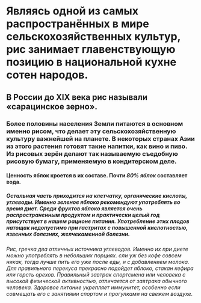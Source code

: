 ﻿<h1><strong>Являясь одной из самых распространённых в мире сельскохозяйственных культур, рис занимает главенствующую позицию в национальной кухне сотен народов.</strong></h1> 

<h2>В России до XIX века рис называли «сарацинское зерно».</h2> 

<h3>Более половины населения Земли питаются в основном именно рисом, что делает эту сельскохозяйственную культуру важнейшей на планете. В некоторых странах Азии из этого растения готовят такие напитки, как вино и пиво. Из рисовых зерён делают так называемую съедобную рисовую бумагу, применяемую в кондитерском деле.</h3>

<h4>Ценность яблок кроется в их составе. Почти <em>80% яблок</em> составляет вода.</h4>

 <h5>Остальная часть приходится на клетчатку, органические кислоты, углеводы. Именно зеленое яблоко рекомендуют употреблять во время диет. Среди фруктов яблоко является очень распространенным продуктом и практически целый год присутствует в нашем рационе питания. Употребление этих плодов натощак недопустимо при гастритах с повышенной кислотностью, язвенных болезнях, желчекаменной болезни.</h5>

<h6>Рис, гречка два отличных источника углеводов. Именно их при диете можно употреблять в небольших порциях. сли уж без кофе совсем никак, тогда лучше пить его уже после еды, и с добавлением молока. Для правильного перекуса прекрасно подойдет яблоко, стакан кефира или горсть орехов. Правильный завтрак спортсмена или человека с высокой физической активностью, отличается от завтрака обычного человека. Здоровое питание укрепляет иммунитет, особенно если совмещать его с занятиями спортом и прогулками на свежем воздухе.</h6>

